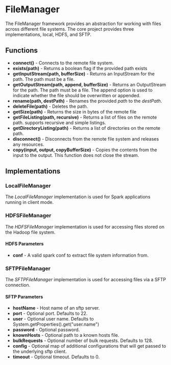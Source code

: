 # FileManager
The FileManager framework provides an abstraction for working with files across different file systems. The core project
provides three implementations, local, HDFS, and SFTP.

## Functions

* **connect()** - Connects to the remote file system.
* **exists(path)** - Returns a boolean flag if the provided path exists
* **getInputStream(path, bufferSize)** - Returns an InputStream for the path. The path must be a file.
* **getOutputStream(path, append, bufferSize)** - Returns an OutputStream for the path. The path must be a file. The append option is
used to indicate whether the file should be overwritten or appended.
* **rename(path, destPath)** - Renames the provided *path* to the *destPath*.
* **deleteFile(path)** - Deletes the path.
* **getSize(path)** - Returns the size in bytes of the remote file
* **getFileListing(path, recursive)** - Returns a list of files on the remote path. supports recursive and simple listings.
* **getDirectoryListing(path)** - Returns a list of directories on the remote path.
* **disconnect()** - Disconnects from the remote file system and releases any resources.
* **copy(input, output, copyBufferSize)** - Copies the contents from the input to the output. This function
does not close the stream.

## Implementations

### LocalFileManager
The *LocalFileManager* implementation is used for Spark applications running in client mode.

### HDFSFileManager
The *HDFSFileManager* implementation is used for accessing files stored on the Hadoop file system.

#### HDFS Parameters
* **conf** - A valid spark conf to extract file system information from.

### SFTPFileManager
The *SFTPFileManager* implementation is used for accessing files via a SFTP connection.

#### SFTP Parameters
* **hostName** - Host name of an sftp server.
* **port** - Optional port. Defaults to 22.
* **user** - Optional user name. Defaults to System.getProperties().get("user.name")
* **password** - Optional password.
* **knownHosts** - Optional path to a known hosts file.
* **bulkRequests** - Optional number of bulk requests. Defaults to 128.
* **config** - Optional map of additional configurations that will get passed to the underlying sftp client.
* **timeout** - Optional timeout. Defaults to 0.
